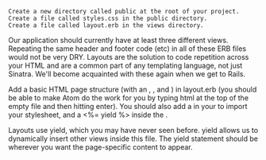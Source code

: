 
    Create a new directory called public at the root of your project.
    Create a file called styles.css in the public directory.
    Create a file called layout.erb in the views directory.

Our application should currently have at least three different views. Repeating the same header and footer code (etc) in all of these ERB files would not be very DRY. Layouts are the solution to code repetition across your HTML and are a common part of any templating language, not just Sinatra. We'll become acquainted with these again when we get to Rails.

Add a basic HTML page structure (with an <html>, <head>, and <body>) in layout.erb (you should be able to make Atom do the work for you by typing html at the top of the empty file and then hitting enter). You should also add a <link> in your <head> to import your stylesheet, and a <%= yield %> inside the <body>.

Layouts use yield, which you may have never seen before. yield allows us to dynamically insert other views inside this file. The yield statement should be wherever you want the page-specific content to appear.
